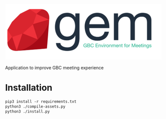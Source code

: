 ![GitHub Logo](/gem/web/static/logo.svg)

Application to improve GBC meeting experience

# Installation
```
pip3 install -r requirements.txt
python3 ./compile-assets.py
python3 ./install.py
```
